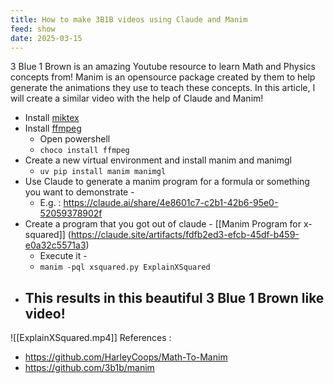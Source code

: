 ```yaml
---
title: How to make 3B1B videos using Claude and Manim
feed: show
date: 2025-03-15
---
```

3 Blue 1 Brown is an amazing Youtube resource to learn Math and Physics concepts from!
Manim is an opensource package created by them to help generate the animations they use to teach these concepts. In this article, I will create a similar video with the help of Claude and Manim!

- Install [miktex](https://miktex.org/download)
- Install [ffmpeg](https://www.gyan.dev/ffmpeg/builds/)
	- Open powershell 
	- `choco install ffmpeg`
- Create a new virtual environment and install manim and manimgl
	- `uv pip install manim manimgl`
- Use Claude to generate a manim program for a formula or something you want to demonstrate - 
	- E.g. : https://claude.ai/share/4e8601c7-c2b1-42b6-95e0-52059378902f
- Create a program that you got out of claude - [[Manim Program for x-squared]] (https://claude.site/artifacts/fdfb2ed3-efcb-45df-b459-e0a32c5571a3)
	- Execute it - 
	- `manim -pql xsquared.py ExplainXSquared`
- This results in this beautiful 3 Blue 1 Brown like video!
	-
![[ExplainXSquared.mp4]]
References : 
- https://github.com/HarleyCoops/Math-To-Manim
- https://github.com/3b1b/manim